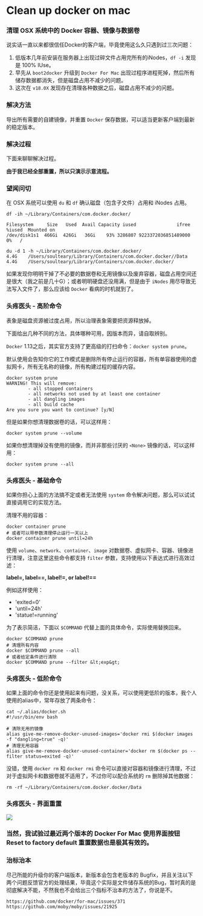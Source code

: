 # Clean up docker on mac



### 清理 OSX 系统中的 Docker 容器、镜像与数据卷

说实话一直以来都很信任Docker的客户端，毕竟使用这么久只遇到过三次问题：

1. 低版本几年前安装在服务器上出现过碎文件占用完所有的iNodes，`df -i` 发现是 100% IUse。
2. 早先从 `boot2docker` 升级到 `Docker For Mac` 出现过程序进程死掉，然后所有储存数据都消失，但是磁盘占用不减少的问题。
3. 这次在 `v18.0X` 发现存在清理各种数据之后，磁盘占用不减少的问题。

### 解决方法

导出所有需要的自建镜像，并重置 `Docker` 保存数据，可以适当更新客户端到最新的稳定版本。

### 解决过程

下面来聊聊解决过程。

**由于我已经全部重置，所以只演示示意流程。**

### 望闻问切

在 OSX 系统可以使用 `du` 和 `df` 确认磁盘（包含子文件）占用和 iNodes 占用。

```text
df -ih ~/Library/Containers/com.docker.docker/

Filesystem     Size   Used  Avail Capacity iused               ifree %iused  Mounted on
/dev/disk1s1  466Gi  426Gi   36Gi    93% 3286807 9223372036851489000    0%   /

du -d 1 -h ~/Library/Containers/com.docker.docker/ 
4.4G    /Users/soulteary/Library/Containers/com.docker.docker//Data
4.4G    /Users/soulteary/Library/Containers/com.docker.docker/
```

如果发现你明明干掉了不必要的数据卷和无用镜像以及废弃容器，磁盘占用空间还是很大（我之前是几十G）；或者明明硬盘还没用满，但是由于 `iNodes` 用尽导致无法写入文件了，那么应该给 `Docker` 看病的时机就到了。

### 头疼医头 - 高阶命令

表象是磁盘资源被过度占用，所以治理表象需要把资源释放掉。

下面给出几种不同的方法，具体哪种可用，因版本而异，请自取辨别。

`Docker` 1.13之后，其实官方支持了更高级的打扫命令：`docker system prune`。

默认使用会告知你它的工作模式是删除所有停止运行的容器，所有单容器使用的虚拟网卡，所有无名称的镜像，所有构建过程的缓存内容。

```text
docker system prune
WARNING! This will remove:
        - all stopped containers
        - all networks not used by at least one container
        - all dangling images
        - all build cache
Are you sure you want to continue? [y/N]
```

但是如果你想清理数据卷的话，可以这样用：

```text
docker system prune --volume
```

如果你想清理掉没有使用的镜像，而并非那些讨厌的 `<None>` 镜像的话，可以这样用：

```text
docker system prune --all
```

### 头疼医头 - 基础命令

如果你担心上面的方法搞不定或者无法使用 `system` 命令解决问题，那么可以试试直接调用它的实现方法。

清理不用的容器：

```text
docker container prune
# 或者可以带参数清理停止运行一天以上
docker container prune until=24h
```

使用 `volume`、`network`、`container`、`image` 对数据卷、虚拟网卡、容器、镜像进行清理，注意这里这些命令都支持 `filter` 参数，支持使用以下表达式进行高效过滤：

**label=, label==, label!=, or label!==**

例如这样使用：

* 'exited=0'
* 'until=24h'
* 'statue!=running'

为了表示简洁，下面以 `$COMMAND` 代替上面的具体命令，实际使用替换回来。

```text
docker $COMMAND prune
# 清理所有内容
docker $COMMAND prune --all
# 或者给定条件进行清除
docker $COMMAND prune --filter &lt;exp&gt;
```

### 头疼医头 - 低阶命令

如果上面的命令你还是使用起来有问题，没关系，可以使用更低阶的版本，我个人使用的alias中，常年存放了两条命令：

```text
cat ~/.alias/docker.sh 
#!/usr/bin/env bash

# 清除无用的镜像
alias give-me-remove-docker-unused-images='docker rmi $(docker images -f "dangling=true" -q)'
# 清理无用容器
alias give-me-remove-docker-unused-container='docker rm $(docker ps --filter status=exited -q)'
```

没错，使用 `docker rm` 和 `docker rmi` 命令可以直接对容器和镜像进行清理，不过对于虚拟网卡和数据卷就不适用了，不过你可以配合系统的 `rm` 删除掉其他数据：

```text
rm -rf ~/Library/Containers/com.docker.docker/Data
```

### 头疼医头 - 界面重置

![](https://pic2.zhimg.com/80/v2-fc37dfcb409539208a165d42e0c71a41_hd.jpg)

### 当然，我试验过最近两个版本的 Docker For Mac 使用界面按钮 Reset to factory default 重置数据也是极其有效的。

### 治标治本

尽己所能的升级你的客户端版本，新版本会包含老版本的 Bugfix，并且关注以下两个问题反馈官方的处理结果，毕竟这个实际是文件储存系统的Bug，暂时真的是彻底解决不能，不然我也不会给出三个指标不治本的方法了，你说是不。

```text
https://github.com/docker/for-mac/issues/371
https://github.com/moby/moby/issues/21925
```

